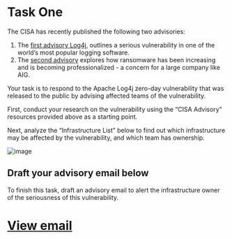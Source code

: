 # Task One

The CISA has recently published the following two advisories:
1. The [first advisory Log4j](https://www.cisa.gov/news-events/cybersecurity-advisories/aa21-356a), outlines a serious vulnerability in one of the world’s most popular logging software.
2. The [second advisory](https://www.cisa.gov/news-events/news/cisa-fbi-nsa-and-international-partners-issue-advisory-ransomware-trends-2021) explores how ransomware has been increasing and is becoming professionalized - a concern for a large company like AIG.
   
Your task is to respond to the Apache Log4j zero-day vulnerability that was released to the public by advising affected teams of the vulnerability. 

First, conduct your research on the vulnerability using the “CISA Advisory" resources provided above as a starting point.

Next, analyze the “Infrastructure List” below to find out which infrastructure may be affected by the vulnerability, and which team has ownership.

![image](https://github.com/user-attachments/assets/b5a6bcc5-06e3-4b9d-81f4-21300d543115)

## Draft your advisory email below
To finish this task, draft an advisory email to alert the infrastructure owner of the seriousness of this vulnerability. 

# [View email](AIG-advisory-email.pdf)

